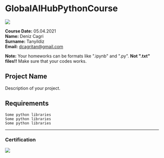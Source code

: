 # GlobalAIHubPythonCourse
![](img/newlogo.png)

**Course Date:** 05.04.2021  
**Name:** Deniz Cagri   
**Surname:** Tanyildiz  
**Email:** dcagritan@gmail.com

**Note:** Your homeworks can be formats like ".ipynb" and ".py". **Not ".txt" files!!** Make sure that your codes works.  

## Project Name
Description of your project.

## Requirements
```
Some python libraries
Some python libraries
Some python libraries
```
---

### Certification
![](img/TopLearnerCertificate.png)

